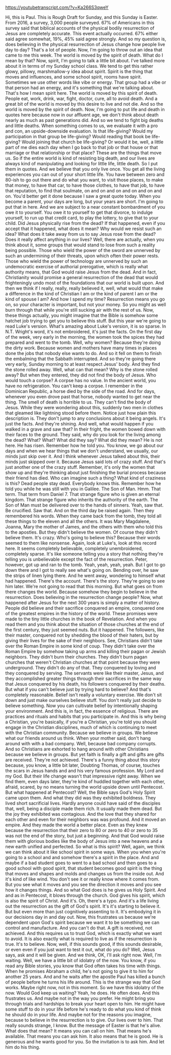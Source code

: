 https://youtubetranscript.com/?v=Ka266S3qweY

 Hi, this is Paul. This is Rough Draft for Sunday, and this Sunday is Easter. From 2016, a survey, 3,000 people surveyed. 67% of Americans in this survey said that biblical accounts of the physical bodily resurrection of Jesus are completely accurate. This event actually occurred. 67% either said agree somewhat, 19%, 45% said agree strongly. And so my question is, does believing in the physical resurrection of Jesus change how people live day to day? That's a lot of people. Now, I'm going to throw out an idea that came to me this week. The world is moved by the spirit of death. What do I mean by that? Now, spirit, I'm going to talk a little bit about. I've talked more about it in terms of my Sunday school class. We tend to get this rather glowy, pillowy, marshmallow-y idea about spirit. Spirit is the thing that moves and influences, and some school spirit, rooms have spirit. Sometimes we use other words like vibe or energy. That group had a vibe or that person had an energy, and it's something that we're talking about. That's how I mean spirit here. The world is moved by this spirit of death. People eat, work, drink, war, fight, doctor, cure, all to avoid death. And a great bit of the world is moved by this desire to live and not die. And so the world is moved by the spirit of death. Now, I'm going to put life and death in quotes here because now in our affluent age, we don't think about death nearly as much as past generations did. And so we tend to fight big deaths and little deaths. When something comes to us, we evaluate it with a pro and con, an upside-downside evaluation. Is that life-giving? Would my participation in that group be life-giving? Would reading that book be life-giving? Would joining that church be life-giving? Or would it be, well, a little part of me dies each day when I go back to that job or that house or that marriage or that relationship or that place? These are the things that move us. So if the entire world is kind of resisting big death, and our lives are always kind of manipulating and looking for little life, little death. So I put them in quotes. And we believe that you only live once. You get all the living experiences you can out of your short little life. You have between zero and 80-ish to go out there and do what you want, to visit those places, to make that money, to have that car, to have those clothes, to have that job, to have that reputation, to find that soulmate, on and on and on and on and on and on. You'd better get it done because I saw a great quote today. When you become a parent, your days are long, but your years are short. I'm going to put that in here. And we are subject to a near constant bombardment of you owe it to yourself. You owe it to yourself to get that divorce, to indulge yourself, to run up that credit card, to play the lottery, to give that to your child. Did Jesus physically rise from the dead? If that happened, even if you accept that it happened, what does it mean? Why would we resist such an idea? What does it take away from us to say Jesus rose from the dead? Does it really affect anything in our lives? Well, there are actually, when you think about it, some groups that would stand to lose from such a reality being possible. Those who wield the power of the sword are unnerved by such an undermining of their threats, upon which often their power rests. Those who wield the power of technology are unnerved by such an undemocratic exercise of authorial prerogative, which is really what authority means, that God would raise Jesus from the dead. And in fact, Christianity would promise a general resurrection of the dead that would frighteningly undo most of the foundations that our world is built upon. And then we think if I really, really, really believed it, well, what would that make a difference in the kind of Christian I am or the kind of parent I am or the kind of spouse I am? And how I spend my time? Resurrection means you go on, so your character is important, but not your money. So you might as well burn through that while you're still sucking air with the rest of us. Now, these things actually, you might imagine that the Bible is somehow some hatchet job trying to get you to believe this stuff. But this year we're going to read Luke's version. What's amazing about Luke's version, it is so sparse. In N.T. Wright's word, it's not embroidered, it's just the facts. On the first day of the week, very early in the morning, the women took the spices they had prepared and went to the tomb. Well, why women? Because they're doing the dirty work. Because women and mothers have many times in places done the jobs that nobody else wants to do. And so it fell on them to finish the embalming that the Sabbath interrupted. And so they're going there very early, Sunday morning to at least respect Jesus' body. And they find the stone rolled away. Well, what can that mean? Why is the stone rolled away? But when they entered, they did not find the body of Jesus. Who would touch a corpse? A corpse has no value. In the ancient world, you have no refrigeration. You can't keep a corpse. I remember in the Dominican Republic, a horse died by the side of the road. And for days, whenever you even drove past that horse, nobody wanted to get near the thing. The smell of death is horrible to us. They can't find the body of Jesus. While they were wondering about this, suddenly two men in clothes that gleamed like lightning stood before them. Notice just how plain this description is. They don't jump to any conclusions about it being angels. It's just the facts. And they're shining. And well, what would happen if you walked in a grave and saw that? In their fright, the women bowed down with their faces to the ground. They said, why do you look for the living among the dead? What? What? What did they say? What did they mean? He is not here. He has risen. Remember how he told you. You know, we go about our days and when we hear things that we don't understand, we usually, our minds just skip over it. And I think whenever Jesus talked about this, their minds just skipped over it. Because Jesus said lots of crazy stuff. And that's just another one of the crazy stuff. Remember, it's only the women that show up and they're thinking about just finishing the burial process because their friend has died. Who can imagine such a thing? What kind of craziness is this? Dead people stay dead. Everybody knows this. Remember how he told you while he was still with you in Galilee. The Son of Man. Hmm. That term. That term from Daniel 7. That strange figure who is given an eternal kingdom. That strange figure who inherits the authority of the earth. The Son of Man must be delivered over to the hands of sinners. Yeah, saw that. Be crucified. Saw that. And on the third day be raised again. Then they remembered his words. When they came back from the tomb, they told all these things to the eleven and all the others. It was Mary Magdalene, Joanna, Mary the mother of James, and the others with them who told this to the apostles. But they didn't believe the women. Of course they didn't believe them. It's crazy. Who's going to believe this? Because their words seemed to them like nonsense. Again, look at Luke's, look at this record here. It seems completely believable, completely unembroidered, completely sparse. It's like someone telling you a story that nothing they're telling you is unbelievable except the fact of the resurrection. Peter, however, got up and ran to the tomb. Yeah, yeah, yeah, yeah. But I got to go down there and I got to really see what's going on. Bending over, he saw the strips of linen lying there. And he went away, wondering to himself what had happened. There's the account. There's the story. They're going to see him later. We're not going to read that this morning. But what goes on from there changes the world. Because somehow they begin to believe in the resurrection. Does believing in the resurrection change people? Now, what happened after Jesus for the next 300 years is simply a matter of history. People did believe and their sacrifice conquered an empire, conquered one of the greatest empires in the history of the world. These promises were made to the tiny little churches in the book of Revelation. And when you read them and you think about the situation of those churches at the end of the first century, they just seemed nuts. But it happened. The followers, like their master, conquered not by shedding the blood of their haters, but by giving their lives for the sake of their neighbors. See, Christians didn't take over the Roman Empire in some kind of coup. They didn't take over the Roman Empire by somehow taking up arms and killing their pagan or Jewish neighbors. They didn't burn their churches. They didn't burn pagan churches that weren't Christian churches at that point because they were underground. They didn't do any of that. They conquered by loving and they conquered by serving. The servants were like their master, Jesus, and they accomplished greater things through their sacrifices in the same way that Jesus conquered by his death, his followers conquered by their deaths. But what if you can't believe just by trying hard to believe? And that's completely reasonable. Belief isn't really a voluntary exercise. We don't sit down and just make ourselves believe stuff. You don't really just decide to believe something. Now you can cultivate belief by intentionally shaping your environment. And this is, in fact, the essence of religious. There are practices and rituals and habits that you participate in. And this is why being a Christian, you're basically, if you're a Christian, you're told you should engage in the Christian disciplines, much of which is continuing to meet with the Christian community. Because we believe in groups. We believe what our friends around us think. When your mother said, don't hang around with with a bad company. Well, because bad company corrupts. And so Christians are exhorted to hang around with other Christians because we believe in groups. But yet faith is finally a gift and gifts are gifts are received. They're not achieved. There's a funny thing about this story because, you know, a little bit later, Doubting Thomas, of course, touches the scars in Jesus hands and and his very famous profession. My Lord and my God. But their life change wasn't that impressive right away. When we find them, even days later, they're kind of huddled together with each other, afraid, scared, by no means turning the world upside down until Pentecost. But what happened at Pentecost? Well, the Bible says God's Holy Spirit came upon them. And what they did was they exhibited boldness. They lived short sacrificial lives. Hardly anyone could have said of the disciples that, well, being a disciple made them rich. It usually made them dead. But the joy they exhibited was contagious. And the love that they shared for each other and even for their neighbors was was profound. And it moved an empire. And they made the world a better place. Even as they knew because the resurrection that their zero to 80 or zero to 40 or zero to 35 was not the end of the story, but just a beginning. And that God would raise them with glorious bodies like the body of Jesus into a new heavens and a new earth unified and perfected. So what is this spirit? Well, again, we think we can think about it like school spirit in some ways. When you when you're going to a school and and somehow there's a spirit in the place. And and maybe if a bad student goes to went to a bad school and then goes to a good school with good spirit, that student becomes good spirit is the thing that moves and shapes and molds and changes us from the inside out. And it's kind of like wind. You don't see it or really know where it comes from. But you see what it moves and you see the direction it moves and you see how it changes things. And so what God does is he gives us Holy Spirit. And and as in Pentecost, it blows through the church. God gives his spirit, which is also the spirit of Christ. And it's. Oh, there's a typo. And it's a life living out the resurrection as the gift of God's spirit. It's it's starting to believe it. But but even more than just cognitively assenting to it. It's embodying it in our decisions day in and day out. Now, this frustrates us because we're dependent upon God's spirit because we want it to be something we can control and manufacture. And you can't do that. A gift is received, not achieved. And this requires us to trust God, which is exactly what we want to avoid. It is also exactly what is required to live as if the resurrection is true. It's to believe. Now, well, if this sounds good, if this sounds desirable, or even even if you just want to test it out, what do you do? Well, Jesus says, ask and it will be given. And we think, OK, I'll ask right now. Well, I'm waiting. Well, we have a little bit of idolatry of the now. You know, if you read any Bible stories, you know that God often takes his time with things. When he promises Abraham a child, he's not going to give it to him for another 25 years. And and he waits after the apostle Paul has killed a bunch of people before he turns his life around. This is the strange way that God works. Maybe right now, not in this moment. So we have this idolatry of the now. Would God keep us waiting? Yeah, he does. He often does. And this frustrates us. And maybe not in the way you prefer. He might bring you through trials and hardships to break your heart open to him. He might have some stuff to do in your life before he's ready to do what you kind of think he should do in your life. And maybe not for the reasons you imagine, because to believe in the resurrection is to give. Our lives over to him. That really sounds strange, I know. But the message of Easter is that he's alive. What does that mean? It means you can call on him. That means he's available. That means you can ask him. It also means that he is good. He is generous and he wants good for you. So the invitation is to ask him. And let him do his thing.
